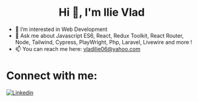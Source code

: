 <h1 align="center"> Hi 👋, I'm Ilie Vlad </h1>
 
- 🔭 I’m interested in Web Development
- 💬 Ask me about Javascript ES6, React, Redux Toolkit, React Router, Node, Tailwind, Cypress, PlayWright, Php, Laravel, Livewire and more !
- 📫 You can reach me here: vladilie06@yahoo.com 

 # Connect with me:
  [![Linkedin](https://i.stack.imgur.com/gVE0j.png)](https://www.linkedin.com/in/vlad-ilie-8447a81ba/) 
